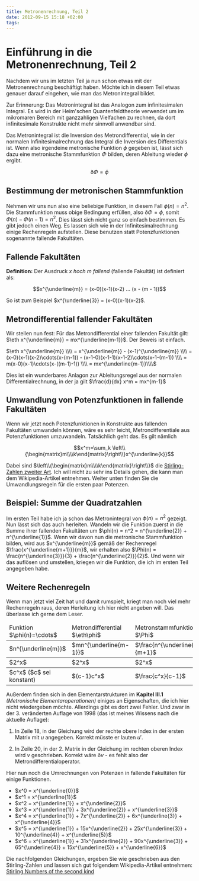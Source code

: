 ```yaml
---
title: Metronenrechnung, Teil 2
date: 2012-09-15 15:18 +02:00
tags:
---
```


# Einführung in die Metronenrechnung, Teil 2

Nachdem wir uns im letzten Teil ja nun schon etwas mit der
Metronenrechnung beschäftigt haben. Möchte ich in diesem Teil etwas
genauer darauf eingehen, wie man das Metronintegral bildet.

Zur Erinnerung: Das Metronintegral ist das Analogon zum infinitesimalen
Integral. Es wird in der Heim'schen Quantenfeldtheorie verwendet um im
mikromaren Bereich mit ganzzahligen Vielfachen zu rechnen, da dort
infinitesimale Konstrukte nicht mehr sinnvoll anwendbar sind.

Das Metronintegral ist die Inversion des Metrondifferential, wie in der
normalen Infinitesimalrechnung das Integral die Inversion des
Differentials ist. Wenn also irgendeine metronische Funktion $\phi$
gegeben ist, lässt sich dazu eine metronische Stammfunktion $\Phi$
bilden, deren Ableitung wieder $\phi$ ergibt.

$$\eth\Phi = \phi$$

## Bestimmung der metronischen Stammfunktion

Nehmen wir uns nun also eine beliebige Funktion, in diesem Fall 
$\phi(n) = n^2$. Die Stammfunktion muss obige Bedingung erfüllen, also
$\eth\Phi = \phi$, somit $\Phi(n) - \Phi(n-1) = n^2$. Dies lässt sich
nicht ganz so einfach bestimmen. Es gibt jedoch einen Weg. Es lassen sich wie in
der Infinitesimalrechnung einige Rechenregeln aufstellen. Diese benutzen
statt Potenzfunktionen sogenannte fallende Fakultäten.

## Fallende Fakultäten

<b>Definition:</b>
Der Ausdruck <i>x hoch m fallend</i> (fallende Fakultät) ist definiert als:

$$x^{\underline{m}} = (x-0)(x-1)(x-2) ... (x - (m - 1))$$

So ist zum Beispiel $x^{\underline{3}} = (x-0)(x-1)(x-2)$.

## Metrondifferential fallender Fakultäten

Wir stellen nun fest: Für das Metrondifferential einer fallenden
Fakultät gilt: $\eth x^{\underline{m}} = mx^{\underline{m-1}}$. Der Beweis ist
einfach. 

$\eth x^{\underline{m}} \\\\
  = x^{\underline{m}} - (x-1)^{\underline{m}} \\\\
  = (x-0)(x-1)(x-2)\cdots(x-(m-1)) - (x-1-0)(x-1-1)(x-1-2)\cdots(x-1-(m-1)) \\\\
  = m(x-0)(x-1)\cdots(x-((m-1)-1)) \\\\
  = mx^{\underline{m-1}}\\\\$

Dies ist ein wunderbares Anlagon zur Ableitungsregel aus der normalen
Differentialrechnung, in der ja gilt $\frac{d}{dx} x^m = mx^{m-1}$ 

## Umwandlung von Potenzfunktionen in fallende Fakultäten

Wenn wir jetzt noch Potenzfunktionen in Konstrukte aus fallenden
Fakultäten umwandeln können, wäre es sehr leicht, Metrondifferentiale
aus Potenzfunktionen umzuwandeln. Tatsächlich geht das. Es gilt nämlich

$$x^m=\sum_k \left\\{\begin{matrix}m\\\\k\end{matrix}\right\\}x^{\underline{k}}$$

Dabei sind $\left\\{\begin{matrix}m\\\\k\end{matrix}\right\\}$ die
[Stirling-Zahlen zweiter
Art](http://de.wikipedia.org/wiki/Stirling-Zahl). Ich will nicht zu sehr
ins Details gehen, die kann man dem Wikipedia-Artikel entnehmen. Weiter
unten finden Sie die Umwandlungsregeln für die ersten paar Potenzen.

## Beispiel: Summe der Quadratzahlen

Im ersten Teil habe ich ja schon das Metronintegral von $\phi(n) = n^2$
gezeigt. Nun lässt sich das auch herleiten. Wandeln wir die Funktion
zuerst in die Summe ihrer fallenden Fakultäten um $\phi(n) = n^2 =
n^{\underline{2}} + n^{\underline{1}}$. Wenn wir davon nun die
metronische Stammfunktion bilden, wird aus $x^{\underline{m}}$ gemäß der
Rechenregel $\frac{x^{\underline{m+1}}}{m}$, wir erhalten also $\Phi(n) =
\frac{n^{\underline{3}}}{3} + \frac{n^{\underline{2}}}{2}$.  Und wenn
wir das auflösen und umstellen, kriegen wir die Funktion, die ich im
ersten Teil angegeben habe.

## Weitere Rechenregeln

Wenn man jetzt viel Zeit hat und damit rumspielt, kriegt man noch viel
mehr Rechenregeln raus, deren Herleitung ich hier nicht angeben will.
Das überlasse ich gerne dem Leser.

<table class="table">
  <thead>
    <tr>
      <td>Funktion $\phi(n)=\cdots$</td>
      <td>Metrondifferential $\eth\phi$</td>
      <td>Metronstammfunktion $\Phi$</td>
    </tr>
  </thead>
  <tbody>
    <tr>
      <td>$n^{\underline{m}}$</td>
      <td>$mn^{\underline{m-1}}$</td>
      <td>$\frac{n^{\underline{m+1}}}{m+1}$</td>
    </tr>
  </tbody>
  <tbody>
    <tr>
      <td>$2^x$</td>
      <td>$2^x$</td>
      <td>$2^x$</td>
    </tr>
  </tbody>
  <tbody>
    <tr>
      <td>$c^x$ ($c$ sei konstant)</td>
      <td>$(c-1)c^x$</td>
      <td>$\frac{c^x}{c-1}$</td>
    </tr>
  </tbody>
</table>

Außerdem finden sich in den Elementarstrukturen im <b>Kapitel III.1</b>
<i>(Metronische Elementaroperationen)</i> einiges an Eigenschaften, die
ich hier nicht wiedergeben möchte. Allerdings gibt es dort zwei Fehler.
Und zwar in der 3. veränderten Auflage von 1998 (das ist meines Wissens
nach die aktuelle Auflage):

1. In Zeile 18, in der Gleichung wird der rechte obere Index in der
ersten Matrix mit $u$ angegeben. Korrekt müsste er lauten $u'$.

2. In Zeile 20, in der 2. Matrix in der Gleichung im rechten oberen
Index wird $v$ geschrieben. Korrekt wäre $\eth v$ - es fehlt also der
Metrondifferentialoperator.

Hier nun noch die Umrechnungen von Potenzen in fallende Fakultäten für
einige Funktionen.

* $x^0 = x^{\underline{0}}$
* $x^1 = x^{\underline{1}}$
* $x^2 = x^{\underline{1}} + x^{\underline{2}}$
* $x^3 = x^{\underline{1}} + 3x^{\underline{2}} + x^{\underline{3}}$
* $x^4 = x^{\underline{1}} + 7x^{\underline{2}} + 6x^{\underline{3}} + x^{\underline{4}}$
* $x^5 = x^{\underline{1}} + 15x^{\underline{2}} + 25x^{\underline{3}} + 10^{\underline{4}} + x^{\underline{5}}$
* $x^6 = x^{\underline{1}} + 31x^{\underline{2}} + 90x^{\underline{3}} + 65^{\underline{4}} + 15x^{\underline{5}} + x^{\underline{6}}$

Die nachfolgenden Gleichungen, ergeben Sie wie geschrieben aus den
Stirling-Zahlen und lassen sich gut folgendem Wikipedia-Artikel entnehmen:
[Stirling Numbers of the second
kind](http://en.wikipedia.org/wiki/Stirling_numbers_of_the_second_kind#Table_of_values)

